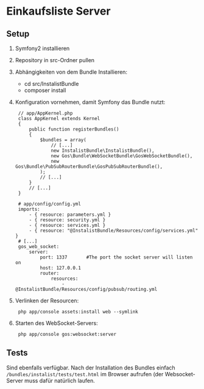 # Einkaufsliste Server

## Setup
1. Symfony2 installieren
2. Repository in src-Ordner pullen
3. Abhängigkeiten von dem Bundle Installieren:
   - cd src/InstalistBundle
   - composer install
4. Konfiguration vornehmen, damit Symfony das Bundle nutzt:

        // app/AppKernel.php
        class AppKernel extends Kernel
        {
            public function registerBundles()
            {
                $bundles = array(
                    // [...]
                    new InstalistBundle\InstalistBundle(),
                    new Gos\Bundle\WebSocketBundle\GosWebSocketBundle(),
                    new Gos\Bundle\PubSubRouterBundle\GosPubSubRouterBundle(),
                );
                // [...]
            }
            // [...]
        }

        # app/config/config.yml
        imports:
            - { resource: parameters.yml }
            - { resource: security.yml }
            - { resource: services.yml }
            - { resource: "@InstalistBundle/Resources/config/services.yml" }
        # [...]
        gos_web_socket:
            server:
                port: 1337       #The port the socket server will listen on
                host: 127.0.0.1
                router:
                    resources:
                        - @InstalistBundle/Resources/config/pubsub/routing.yml

5. Verlinken der Resourcen:

        php app/console assets:install web --symlink

6. Starten des WebSocket-Servers:

        php app/console gos:websocket:server

## Tests
Sind ebenfalls verfügbar. Nach der Installation des Bundles einfach `/bundles/instalist/tests/test.html` im Browser aufrufen (der Websocket-Server muss dafür natürlich laufen.